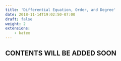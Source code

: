 ```yaml
---
title: 'Differential Equation, Order, and Degree'
date: 2018-11-14T19:02:50-07:00
draft: false
weight: 2
extensions:
    - katex
---
```


## CONTENTS WILL BE ADDED SOON

